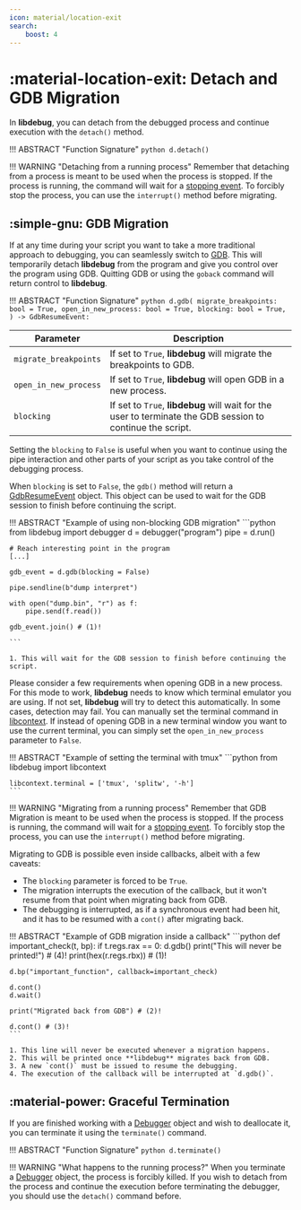 ```yaml
---
icon: material/location-exit
search:
    boost: 4
---
```

# :material-location-exit: Detach and GDB Migration

In **libdebug**, you can detach from the debugged process and continue execution with the `detach()` method.

!!! ABSTRACT "Function Signature"
    ```python
    d.detach()
    ```

!!! WARNING "Detaching from a running process"
    Remember that detaching from a process is meant to be used when the process is stopped. If the process is running, the command will wait for a [stopping event](../../stopping_events/stopping_events). To forcibly stop the process, you can use the `interrupt()` method before migrating.

## :simple-gnu: GDB Migration
If at any time during your script you want to take a more traditional approach to debugging, you can seamlessly switch to [GDB](https://www.sourceware.org/gdb/). This will temporarily detach **libdebug** from the program and give you control over the program using GDB. Quitting GDB or using the `goback` command will return control to **libdebug**. 

!!! ABSTRACT "Function Signature"
    ```python
    d.gdb(
        migrate_breakpoints: bool = True,
        open_in_new_process: bool = True,
        blocking: bool = True,
    ) -> GdbResumeEvent:
    ```

| Parameter | Description |
| --- | --- |
| `migrate_breakpoints` | If set to `True`, **libdebug** will migrate the breakpoints to GDB. |
| `open_in_new_process` | If set to `True`, **libdebug** will open GDB in a new process. |
| `blocking` | If set to `True`, **libdebug** will wait for the user to terminate the GDB session to continue the script. |

Setting the `blocking` to `False` is useful when you want to continue using the pipe interaction and other parts of your script as you take control of the debugging process.

When `blocking` is set to `False`, the `gdb()` method will return a [GdbResumeEvent](../../from_pydoc/generated/data/gdb_resume_event/) object. This object can be used to wait for the GDB session to finish before continuing the script.

!!! ABSTRACT "Example of using non-blocking GDB migration"
    ```python
    from libdebug import debugger
    d = debugger("program")
    pipe = d.run()

    # Reach interesting point in the program
    [...]

    gdb_event = d.gdb(blocking = False)

    pipe.sendline(b"dump interpret")

    with open("dump.bin", "r") as f:
        pipe.send(f.read())

    gdb_event.join() # (1)!

    ```
    
    1. This will wait for the GDB session to finish before continuing the script.

Please consider a few requirements when opening GDB in a new process. For this mode to work, **libdebug** needs to know which terminal emulator you are using. If not set, **libdebug** will try to detect this automatically. In some cases, detection may fail. You can manually set the terminal command in [libcontext](../../from_pydoc/generated/utils/libcontext). If instead of opening GDB in a new terminal window you want to use the current terminal, you can simply set the `open_in_new_process` parameter to `False`.

!!! ABSTRACT "Example of setting the terminal with tmux"
    ```python
    from libdebug import libcontext

    libcontext.terminal = ['tmux', 'splitw', '-h']
    ```

!!! WARNING "Migrating from a running process"
    Remember that GDB Migration is meant to be used when the process is stopped. If the process is running, the command will wait for a [stopping event](../../stopping_events/stopping_events). To forcibly stop the process, you can use the `interrupt()` method before migrating.

Migrating to GDB is possible even inside callbacks, albeit with a few caveats:

* The `blocking` parameter is forced to be `True`.
* The migration interrupts the execution of the callback, but it won't resume from that point when migrating back from GDB.
* The debugging is interrupted, as if a synchronous event had been hit, and it has to be resumed with a `cont()` after migrating back.

!!! ABSTRACT "Example of GDB migration inside a callback"
    ```python
    def important_check(t, bp):
        if t.regs.rax == 0:
            d.gdb()
            print("This will never be printed!") # (4)!
        print(hex(r.regs.rbx)) # (1)!

    d.bp("important_function", callback=important_check)

    d.cont()
    d.wait()

    print("Migrated back from GDB") # (2)!

    d.cont() # (3)!
    ```

    1. This line will never be executed whenever a migration happens.
    2. This will be printed once **libdebug** migrates back from GDB.
    3. A new `cont()` must be issued to resume the debugging.
    4. The execution of the callback will be interrupted at `d.gdb()`.

## :material-power: Graceful Termination
If you are finished working with a [Debugger](../../from_pydoc/generated/debugger/debugger/) object and wish to deallocate it, you can terminate it using the `terminate()` command.

!!! ABSTRACT "Function Signature"
    ```python
    d.terminate()
    ```

!!! WARNING "What happens to the running process?"
    When you terminate a [Debugger](../../from_pydoc/generated/debugger/debugger/) object, the process is forcibly killed. If you wish to detach from the process and continue the execution before terminating the debugger, you should use the `detach()` command before.